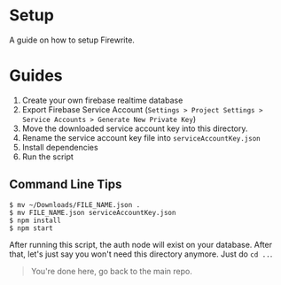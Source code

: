 # Setup
A guide on how to setup Firewrite.

# Guides
1. Create your own firebase realtime database
2. Export Firebase Service Account (`Settings > Project Settings > Service Accounts > Generate New Private Key`)
3. Move the downloaded service account key into this directory.
4. Rename the service account key file into `serviceAccountKey.json`
5. Install dependencies
6. Run the script

## Command Line Tips
```
$ mv ~/Downloads/FILE_NAME.json .
$ mv FILE_NAME.json serviceAccountKey.json
$ npm install
$ npm start
```

After running this script, the auth node will exist on your database. After that, let's just say you won't need this directory anymore. Just do `cd ..`.

> You're done here, go back to the main repo.